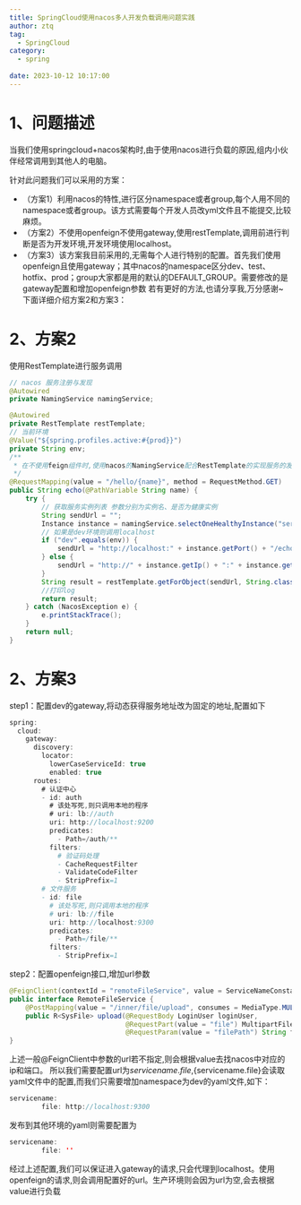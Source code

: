 ```yaml
---
title: SpringCloud使用nacos多人开发负载调用问题实践
author: ztq
tag:
  - SpringCloud
category:
  - spring
  
date: 2023-10-12 10:17:00
---
```


# 1、问题描述
当我们使用springcloud+nacos架构时,由于使用nacos进行负载的原因,组内小伙伴经常调用到其他人的电脑。

针对此问题我们可以采用的方案：

- （方案1）利用nacos的特性,进行区分namespace或者group,每个人用不同的namespace或者group。该方式需要每个开发人员改yml文件且不能提交,比较麻烦。
- （方案2）不使用openfeign不使用gateway,使用restTemplate,调用前进行判断是否为开发环境,开发环境使用localhost。
- （方案3）该方案我目前采用的,无需每个人进行特别的配置。首先我们使用openfeign且使用gateway；其中nacos的namespace区分dev、test、hotfix、prod；group大家都是用的默认的DEFAULT_GROUP。需要修改的是gateway配置和增加openfeign参数
若有更好的方法,也请分享我,万分感谢~
下面详细介绍方案2和方案3：
# 2、方案2
使用RestTemplate进行服务调用
```java
// nacos 服务注册与发现
@Autowired
private NamingService namingService;

@Autowired
private RestTemplate restTemplate;
// 当前环境
@Value("${spring.profiles.active:#{prod}}")
private String env;
/**
 * 在不使用feign组件时,使用nacos的NamingService配合RestTemplate的实现服务的发现及调用
 */
@RequestMapping(value = "/hello/{name}", method = RequestMethod.GET)
public String echo(@PathVariable String name) {
    try {
        // 获取服务实例列表 参数分别为实例名、是否为健康实例
        String sendUrl = "";
        Instance instance = namingService.selectOneHealthyInstance("server-provider", true);
        // 如果是dev环境则调用localhost
        if ("dev".equals(env)) {
            sendUrl = "http://localhost:" + instance.getPort() + "/echo/" + name;
        } else {
            sendUrl = "http://" + instance.getIp() + ":" + instance.getPort() + "/echo/" + name;
        }
        String result = restTemplate.getForObject(sendUrl, String.class);
        //打印log
        return result;
    } catch (NacosException e) {
        e.printStackTrace();
    }
    return null;
}
```
# 2、方案3
step1：配置dev的gateway,将动态获得服务地址改为固定的地址,配置如下
```java
spring:
  cloud:
    gateway:
      discovery:
        locator:
          lowerCaseServiceId: true
          enabled: true
      routes:
        # 认证中心
        - id: auth
          # 该处写死,则只调用本地的程序
          # uri: lb://auth
          uri: http://localhost:9200
          predicates:
            - Path=/auth/**
          filters:
            # 验证码处理
            - CacheRequestFilter
            - ValidateCodeFilter
            - StripPrefix=1
        # 文件服务
        - id: file
          # 该处写死,则只调用本地的程序
          # uri: lb://file
          uri: http://localhost:9300
          predicates:
            - Path=/file/**
          filters:
            - StripPrefix=1
```
step2：配置openfeign接口,增加url参数
```java
@FeignClient(contextId = "remoteFileService", value = ServiceNameConstants.FILE_SERVICE, fallbackFactory = RemoteFileFallbackFactory.class, url = "${servicename.file}")
public interface RemoteFileService {
    @PostMapping(value = "/inner/file/upload", consumes = MediaType.MULTIPART_FORM_DATA_VALUE)
    public R<SysFile> upload(@RequestBody LoginUser loginUser,
                             @RequestPart(value = "file") MultipartFile file,
                             @RequestParam(value = "filePath") String filePath);
}
```
上述一般@FeignClient中参数的url若不指定,则会根据value去找nacos中对应的ip和端口。
所以我们需要配置url为${servicename.file},${servicename.file}会读取yaml文件中的配置,而我们只需要增加namespace为dev的yaml文件,如下：
```java
servicename:
        file: http://localhost:9300
```
发布到其他环境的yaml则需要配置为
```java
servicename:
        file: ''
```
经过上述配置,我们可以保证进入gateway的请求,只会代理到localhost。使用openfeign的请求,则会调用配置好的url。生产环境则会因为url为空,会去根据value进行负载
